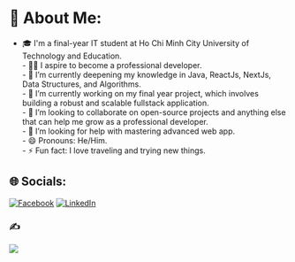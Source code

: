 # 💫 About Me:
- 🎓 I'm a final-year IT student at Ho Chi Minh City University of Technology and Education.<br>- 👨‍💻 I aspire to become a professional developer.<br>- 🌱 I’m currently deepening my knowledge in Java, ReactJs, NextJs, Data Structures, and Algorithms.<br>- 🔭 I’m currently working on my final year project, which involves building a robust and scalable fullstack application.<br>- 👯 I’m looking to collaborate on open-source projects and anything else that can help me grow as a professional developer.<br>- 🤔 I’m looking for help with mastering advanced web app.<br>- 😄 Pronouns: He/Him.<br>- ⚡ Fun fact: I love traveling and trying new things.<br>


## 🌐 Socials:
[![Facebook](https://img.shields.io/badge/Facebook-%231877F2.svg?logo=Facebook&logoColor=white)](https://www.facebook.com/vick.tiensinh.7) [![LinkedIn](https://img.shields.io/badge/LinkedIn-%230077B5.svg?logo=linkedin&logoColor=white)](https://www.linkedin.com/in/hieuph2k2/) 



### ✍️
![](https://quotes-github-readme.vercel.app/api?type=horizontal&theme=radical)
